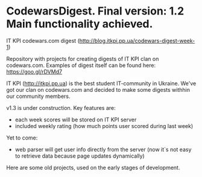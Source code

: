 # CodewarsDigest. Final version: 1.2 Main functionality achieved. 
IT KPI codewars.com digest (http://blog.itkpi.pp.ua/codewars-digest-week-1)

Repository with projects for creating digests of IT KPI clan on codewars.com. Examples of digest itself can be found here: https://goo.gl/rDVMd7

IT KPI (http://itkpi.pp.ua) is the best student IT-community in Ukraine. We've got our clan on codewars.com and decided to make some digests withhin our community members.

v1.3 is under construction. Key features are:
- each week scores will be stored on IT KPI server
- included weekly rating (how much points user scored during last week)

Yet to come:
- web parser will get user info directly from the server (now it`s not easy to retrieve data because page updates dynamically)

Here are some old projects, used on the early stages of development. 




